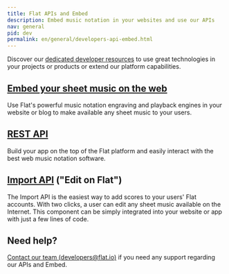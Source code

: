 ```yaml
---
title: Flat APIs and Embed
description: Embed music notation in your websites and use our APIs
nav: general
pid: dev
permalink: en/general/developers-api-embed.html
---
```


Discover our [dedicated developer resources](https://flat.io/developers) to use great technologies in your projects or products or extend our platform capabilities.

## [Embed your sheet music on the web](https://flat.io/developers/embed)

Use Flat's powerful music notation engraving and playback engines in your website or blog to make available any sheet music to your users.

## [REST API](https://flat.io/developers/docs/api/)

Build your app on the top of the Flat platform and easily interact with the best web music notation software.

## [Import API](https://flat.io/developers/docs/import/) ("Edit on Flat")

The Import API is the easiest way to add scores to your users' Flat accounts. With two clicks, a user can edit any sheet music available on the Internet. This component can be simply integrated into your website or app with just a few lines of code.

## Need help?

[Contact our team (developers@flat.io)](mailto:developers@flat.io) if you need any support regarding our APIs and Embed.
